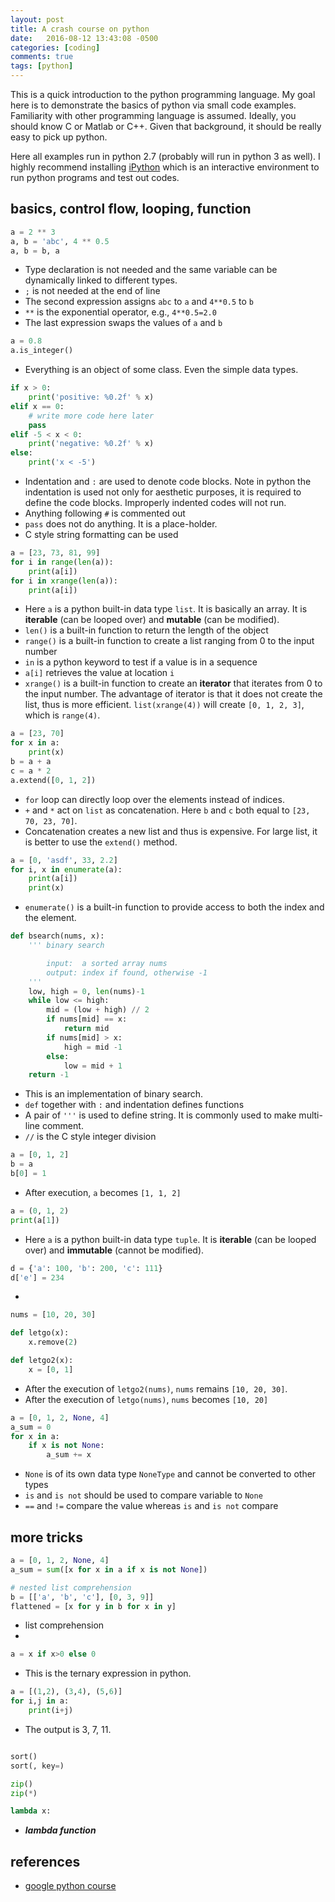 ```yaml
---
layout: post
title: A crash course on python
date:   2016-08-12 13:43:08 -0500
categories: [coding]
comments: true
tags: [python]
---
```


This is a quick introduction to the python programming language. 
My goal here is to demonstrate the basics of python via small code examples.
Familiarity with other programming language is assumed. Ideally, you should know C or Matlab or C++. Given that background, it should be really easy to pick up python.

Here all examples run in python 2.7 (probably will run in python 3 as well).
I highly recommend installing [iPython](https://en.wikipedia.org/wiki/IPython) which is an interactive environment to run python programs and test out codes.

## basics, control flow, looping, function

```python
a = 2 ** 3
a, b = 'abc', 4 ** 0.5
a, b = b, a
```
* Type declaration is not needed and the same variable can be dynamically linked to different types.
* `;` is not needed at the end of line
* The second expression assigns `abc` to `a` and `4**0.5` to `b`
* `**` is the exponential operator, e.g., `4**0.5=2.0`
* The last expression swaps the values of `a` and `b`

```python
a = 0.8
a.is_integer()
```
* Everything is an object of some class. Even the simple data types.

```python
if x > 0:
    print('positive: %0.2f' % x)
elif x == 0:
    # write more code here later
    pass
elif -5 < x < 0:
    print('negative: %0.2f' % x)
else:
    print('x < -5')
```
* Indentation and `:` are used to denote code blocks. 
Note in python the indentation is used not only for aesthetic purposes, it is required to define the code blocks.
Improperly indented codes will not run.
* Anything following `#` is commented out
* `pass` does not do anything. It is a place-holder.
* C style string formatting can be used

```python
a = [23, 73, 81, 99]
for i in range(len(a)):
    print(a[i])
for i in xrange(len(a)):
    print(a[i])
```
* Here `a` is a python built-in data type `list`.
It is basically an array. It is **iterable** (can be looped over) and **mutable** (can be modified).
* `len()` is a built-in function to return the length of the object
* `range()` is a built-in function to create a list ranging from 0 to the input number
* `in` is a python keyword to test if a value is in a sequence
* `a[i]` retrieves the value at location `i` 
* `xrange()` is a built-in function to create an **iterator** that iterates from 0 to the input number. The advantage of iterator is that it does not create the list, thus is more efficient. `list(xrange(4))` will create `[0, 1, 2, 3]`, which is `range(4)`.

```python
a = [23, 70]
for x in a:
    print(x)
b = a + a
c = a * 2
a.extend([0, 1, 2])
```
* `for` loop can directly loop over the elements instead of indices.
* `+` and `*` act on `list` as concatenation. Here `b` and `c` both equal to `[23, 70, 23, 70]`.
* Concatenation creates a new list and thus is expensive. For large list, it is better to use the `extend()` method.

```python
a = [0, 'asdf', 33, 2.2]
for i, x in enumerate(a):
    print(a[i])
    print(x)
```
* `enumerate()` is a built-in function to provide access to both the index and the element.

```python
def bsearch(nums, x):
    ''' binary search

        input:  a sorted array nums
        output: index if found, otherwise -1
    '''
    low, high = 0, len(nums)-1
    while low <= high:
        mid = (low + high) // 2
        if nums[mid] == x:
            return mid
        if nums[mid] > x:
            high = mid -1
        else:
            low = mid + 1
    return -1
```
* This is an implementation of binary search.
* `def` together with `:` and indentation defines functions
* A pair of `'''` is used to define string. It is commonly used to make multi-line comment.
* `//` is the C style integer division

```python
a = [0, 1, 2]
b = a
b[0] = 1
```
* After execution, `a` becomes `[1, 1, 2]`

```python
a = (0, 1, 2)
print(a[1])
```
* Here `a` is a python built-in data type `tuple`. It is **iterable** (can be looped over) and **immutable** (cannot be modified). 

```python
d = {'a': 100, 'b': 200, 'c': 111}
d['e'] = 234
```
* 

```python
nums = [10, 20, 30]

def letgo(x):
    x.remove(2)

def letgo2(x):
    x = [0, 1]
```
* After the execution of `letgo2(nums)`, `nums` remains `[10, 20, 30]`. 
* After the execution of `letgo(nums)`, `nums` becomes `[10, 20]`

```python
a = [0, 1, 2, None, 4]
a_sum = 0
for x in a:
    if x is not None:
        a_sum += x
```
* `None` is of its own data type `NoneType` and cannot be converted to other types 
* `is` and `is not` should be used to compare variable to `None`
* `==` and `!=` compare the value whereas `is` and `is not` compare

## more tricks


```python
a = [0, 1, 2, None, 4]
a_sum = sum([x for x in a if x is not None])

# nested list comprehension 
b = [['a', 'b', 'c'], [0, 3, 9]]
flattened = [x for y in b for x in y]
```
* list comprehension
* 

```python
a = x if x>0 else 0
```
* This is the ternary expression in python.

```python
a = [(1,2), (3,4), (5,6)]
for i,j in a:
    print(i+j)
```
* The output is 3, 7, 11.

```python

sort()
sort(, key=)
```

```python
zip()
zip(*)
```

```python
lambda x:
```
* ***lambda function*** 

## references
* [google python course](https://developers.google.com/edu/python/)
